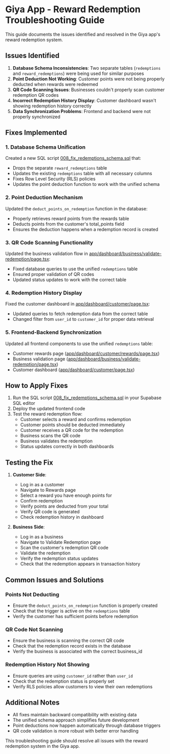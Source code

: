 # Giya App - Reward Redemption Troubleshooting Guide

This guide documents the issues identified and resolved in the Giya app's reward redemption system.

## Issues Identified

1. **Database Schema Inconsistencies**: Two separate tables (`redemptions` and `reward_redemptions`) were being used for similar purposes
2. **Point Deduction Not Working**: Customer points were not being properly deducted when rewards were redeemed
3. **QR Code Scanning Issues**: Businesses couldn't properly scan customer redemption QR codes
4. **Incorrect Redemption History Display**: Customer dashboard wasn't showing redemption history correctly
5. **Data Synchronization Problems**: Frontend and backend were not properly synchronized

## Fixes Implemented

### 1. Database Schema Unification

Created a new SQL script [008_fix_redemptions_schema.sql](file:///c%3A/Users/User/OneDrive/Desktop/giya/scripts/008_fix_redemptions_schema.sql) that:
- Drops the separate `reward_redemptions` table
- Updates the existing `redemptions` table with all necessary columns
- Fixes Row Level Security (RLS) policies
- Updates the point deduction function to work with the unified schema

### 2. Point Deduction Mechanism

Updated the `deduct_points_on_redemption` function in the database:
- Properly retrieves reward points from the rewards table
- Deducts points from the customer's total_points field
- Ensures the deduction happens when a redemption record is created

### 3. QR Code Scanning Functionality

Updated the business validation flow in [app/dashboard/business/validate-redemption/page.tsx](file:///c%3A/Users/User/OneDrive/Desktop/giya/app/dashboard/business/validate-redemption/page.tsx):
- Fixed database queries to use the unified `redemptions` table
- Ensured proper validation of QR codes
- Updated status updates to work with the correct table

### 4. Redemption History Display

Fixed the customer dashboard in [app/dashboard/customer/page.tsx](file:///c%3A/Users/User/OneDrive/Desktop/giya/app/dashboard/customer/page.tsx):
- Updated queries to fetch redemption data from the correct table
- Changed filter from `user_id` to `customer_id` for proper data retrieval

### 5. Frontend-Backend Synchronization

Updated all frontend components to use the unified `redemptions` table:
- Customer rewards page ([app/dashboard/customer/rewards/page.tsx](file:///c%3A/Users/User/OneDrive/Desktop/giya/app/dashboard/customer/rewards/page.tsx))
- Business validation page ([app/dashboard/business/validate-redemption/page.tsx](file:///c%3A/Users/User/OneDrive/Desktop/giya/app/dashboard/business/validate-redemption/page.tsx))
- Customer dashboard ([app/dashboard/customer/page.tsx](file:///c%3A/Users/User/OneDrive/Desktop/giya/app/dashboard/customer/page.tsx))

## How to Apply Fixes

1. Run the SQL script [008_fix_redemptions_schema.sql](file:///c%3A/Users/User/OneDrive/Desktop/giya/scripts/008_fix_redemptions_schema.sql) in your Supabase SQL editor
2. Deploy the updated frontend code
3. Test the reward redemption flow:
   - Customer selects a reward and confirms redemption
   - Customer points should be deducted immediately
   - Customer receives a QR code for the redemption
   - Business scans the QR code
   - Business validates the redemption
   - Status updates correctly in both dashboards

## Testing the Fix

1. **Customer Side**:
   - Log in as a customer
   - Navigate to Rewards page
   - Select a reward you have enough points for
   - Confirm redemption
   - Verify points are deducted from your total
   - Verify QR code is generated
   - Check redemption history in dashboard

2. **Business Side**:
   - Log in as a business
   - Navigate to Validate Redemption page
   - Scan the customer's redemption QR code
   - Validate the redemption
   - Verify the redemption status updates
   - Check that the redemption appears in transaction history

## Common Issues and Solutions

### Points Not Deducting
- Ensure the `deduct_points_on_redemption` function is properly created
- Check that the trigger is active on the `redemptions` table
- Verify the customer has sufficient points before redemption

### QR Code Not Scanning
- Ensure the business is scanning the correct QR code
- Check that the redemption record exists in the database
- Verify the business is associated with the correct business_id

### Redemption History Not Showing
- Ensure queries are using `customer_id` rather than `user_id`
- Check that the redemption status is properly set
- Verify RLS policies allow customers to view their own redemptions

## Additional Notes

- All fixes maintain backward compatibility with existing data
- The unified schema approach simplifies future development
- Point deductions now happen automatically through database triggers
- QR code validation is more robust with better error handling

This troubleshooting guide should resolve all issues with the reward redemption system in the Giya app.